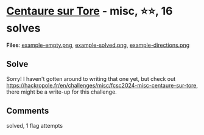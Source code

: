[Centaure sur Tore](challenge_files/README.md) - misc, ⭐⭐, 16 solves
===

**Files**: [example-empty.png](https://www.narthorn.com/ctf/FCSC-2024/challenge_files/misc/Centaure%20sur%20Tore/example-empty.png), [example-solved.png](https://www.narthorn.com/ctf/FCSC-2024/challenge_files/misc/Centaure%20sur%20Tore/example-solved.png), [example-directions.png](https://www.narthorn.com/ctf/FCSC-2024/challenge_files/misc/Centaure%20sur%20Tore/example-directions.png)

## Solve

Sorry! I haven't gotten around to writing that one yet, but check out https://hackropole.fr/en/challenges/misc/fcsc2024-misc-centaure-sur-tore, there might be a write-up for this challenge.

## Comments

solved, 1 flag attempts